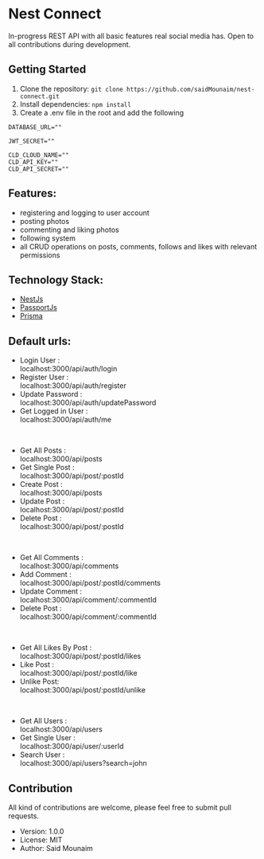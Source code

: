 # Nest Connect

In-progress REST API with all basic features real social media has. Open to all contributions during development.

## Getting Started

1. Clone the repository: `git clone https://github.com/saidMounaim/nest-connect.git`
2. Install dependencies: `npm install`
3. Create a .env file in the root and add the following

```
DATABASE_URL=""

JWT_SECRET=""

CLD_CLOUD_NAME=""
CLD_API_KEY=""
CLD_API_SECRET=""
```

## Features:

- registering and logging to user account
- posting photos
- commenting and liking photos
- following system
- all CRUD operations on posts, comments, follows and likes with relevant permissions

## Technology Stack:

- [NestJs](https://nestjs.com/)
- [PassportJs](https://next-auth.js.org/)
- [Prisma](https://www.prisma.io/)

## Default urls:

- Login User : <br>
  localhost:3000/api/auth/login
- Register User : <br>
  localhost:3000/api/auth/register
- Update Password : <br>
  localhost:3000/api/auth/updatePassword
- Get Logged in User : <br>
  localhost:3000/api/auth/me

<br>

- Get All Posts : <br>
  localhost:3000/api/posts
- Get Single Post : <br>
  localhost:3000/api/post/:postId
- Create Post : <br>
  localhost:3000/api/posts
- Update Post : <br>
  localhost:3000/api/post/:postId
- Delete Post : <br>
  localhost:3000/api/post/:postId

<br>

- Get All Comments : <br>
  localhost:3000/api/comments
- Add Comment : <br>
  localhost:3000/api/post/:postId/comments
- Update Comment : <br>
  localhost:3000/api/comment/:commentId
- Delete Post : <br>
  localhost:3000/api/comment/:commentId

<br>

- Get All Likes By Post : <br>
  localhost:3000/api/post/:postId/likes
- Like Post : <br>
  localhost:3000/api/post/:postId/like
- Unlike Post: <br>
  localhost:3000/api/post/:postId/unlike

<br>

- Get All Users : <br>
  localhost:3000/api/users
- Get Single User : <br>
  localhost:3000/api/user/:userId
- Search User : <br>
  localhost:3000/api/users?search=john

## Contribution

All kind of contributions are welcome, please feel free to submit pull requests.

- Version: 1.0.0
- License: MIT
- Author: Said Mounaim
